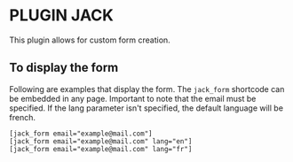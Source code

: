 # PLUGIN JACK

This plugin allows for custom form creation.

## To display the form

Following are examples that display the form. The `jack_form` shortcode can be embedded in any page.
Important to note that the email must be specified. If the lang parameter isn't specified, the default language will be french.

````
[jack_form email="example@mail.com"]
[jack_form email="example@mail.com" lang="en"]
[jack_form email="example@mail.com" lang="fr"]
````